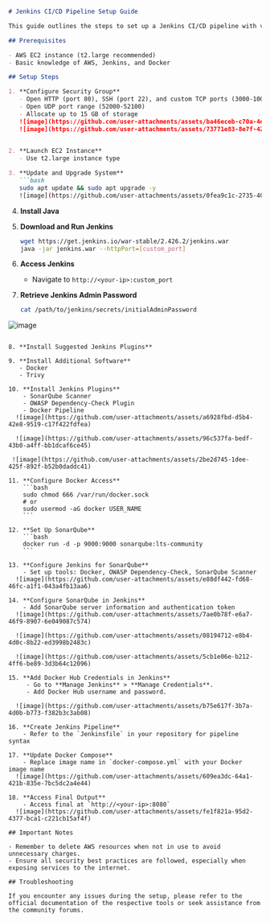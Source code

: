 
```markdown
# Jenkins CI/CD Pipeline Setup Guide

This guide outlines the steps to set up a Jenkins CI/CD pipeline with various integrations including Docker, SonarQube, and OWASP Dependency-Check.

## Prerequisites

- AWS EC2 instance (t2.large recommended)
- Basic knowledge of AWS, Jenkins, and Docker

## Setup Steps

1. **Configure Security Group**
   - Open HTTP (port 80), SSH (port 22), and custom TCP ports (3000-10000)
   - Open UDP port range (52000-52100)
   - Allocate up to 15 GB of storage
   ![image](https://github.com/user-attachments/assets/ba46eceb-c70a-4e96-b6fa-860104f5355e)
   ![image](https://github.com/user-attachments/assets/73771e83-8e7f-42b1-a7c4-8f2f6352f015)

  
2. **Launch EC2 Instance**
   - Use t2.large instance type

3. **Update and Upgrade System**
   ```bash
   sudo apt update && sudo apt upgrade -y
   ![image](https://github.com/user-attachments/assets/0fea9c1c-2735-406d-92b3-9e73de029683)
```

4. **Install Java**

5. **Download and Run Jenkins**
   ```bash
   wget https://get.jenkins.io/war-stable/2.426.2/jenkins.war
   java -jar jenkins.war --httpPort=[custom_port]
   ```

6. **Access Jenkins**
   - Navigate to `http://<your-ip>:custom_port`

7. **Retrieve Jenkins Admin Password**
   ```bash
   cat /path/to/jenkins/secrets/initialAdminPassword
  ![image](https://github.com/user-attachments/assets/918abd65-6f26-44ab-a439-301e95363fdf)
```

8. **Install Suggested Jenkins Plugins**

9. **Install Additional Software**
   - Docker
   - Trivy

10. **Install Jenkins Plugins**
    - SonarQube Scanner
    - OWASP Dependency-Check Plugin
    - Docker Pipeline
  ![image](https://github.com/user-attachments/assets/a6928fbd-d5b4-42e8-9519-c17f422fdfea)

  ![image](https://github.com/user-attachments/assets/96c537fa-bedf-43b0-a4ff-bb1dcaf6ce45)

 ![image](https://github.com/user-attachments/assets/2be2d745-1dee-425f-892f-b52b0daddc41)

11. **Configure Docker Access**
    ```bash
    sudo chmod 666 /var/run/docker.sock
    # or
    sudo usermod -aG docker USER_NAME
    ```

12. **Set Up SonarQube**
    ```bash
    docker run -d -p 9000:9000 sonarqube:lts-community
    ```

13. **Configure Jenkins for SonarQube**
    - Set up tools: Docker, OWASP Dependency-Check, SonarQube Scanner
  ![image](https://github.com/user-attachments/assets/e88df442-fd68-46fc-a1f1-043a4fb13aa6)

14. **Configure SonarQube in Jenkins**
    - Add SonarQube server information and authentication token
  ![image](https://github.com/user-attachments/assets/7ae0b78f-e6a7-46f9-8907-6e049087c574)

  ![image](https://github.com/user-attachments/assets/08194712-e8b4-4d0c-8b22-ed3998b2483c)

  ![image](https://github.com/user-attachments/assets/5cb1e06e-b212-4ff6-be89-3d3b64c12096)

15. **Add Docker Hub Credentials in Jenkins**
     - Go to **Manage Jenkins** > **Manage Credentials**.
     - Add Docker Hub username and password.

  ![image](https://github.com/user-attachments/assets/b75e617f-3b7a-4d0b-b773-f382b3c3ab08)

16. **Create Jenkins Pipeline**
    - Refer to the `Jenkinsfile` in your repository for pipeline syntax

17. **Update Docker Compose**
    - Replace image name in `docker-compose.yml` with your Docker image name
  ![image](https://github.com/user-attachments/assets/609ea3dc-64a1-421b-835e-7bc5dc2a4e44)

18. **Access Final Output**
    - Access final at `http://<your-ip>:8080`
  ![image](https://github.com/user-attachments/assets/fe1f821a-95d2-4377-bca1-c221cb15af4f)

## Important Notes

- Remember to delete AWS resources when not in use to avoid unnecessary charges.
- Ensure all security best practices are followed, especially when exposing services to the internet.

## Troubleshooting

If you encounter any issues during the setup, please refer to the official documentation of the respective tools or seek assistance from the community forums.

```


